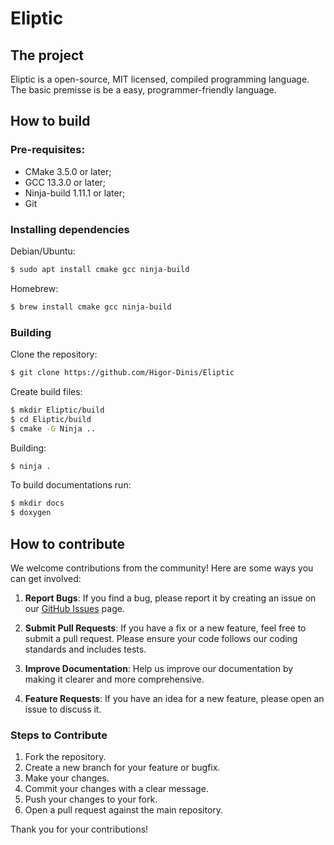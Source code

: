 # Eliptic

## The project
Eliptic is a open-source, MIT licensed, compiled programming language. The basic premisse is be a easy, programmer-friendly language.

## How to build

### Pre-requisites:
- CMake 3.5.0 or later;
- GCC 13.3.0 or later;
- Ninja-build 1.11.1 or later;
- Git

### Installing dependencies
Debian/Ubuntu:
```bash
$ sudo apt install cmake gcc ninja-build
```

Homebrew:
```bash
$ brew install cmake gcc ninja-build
```

### Building
Clone the repository:
```bash
$ git clone https://github.com/Higor-Dinis/Eliptic
```

Create build files:
```bash
$ mkdir Eliptic/build 
$ cd Eliptic/build 
$ cmake -G Ninja ..
```

Building:
```bash
$ ninja .
```

To build documentations run:
```bash
$ mkdir docs
$ doxygen
```

## How to contribute

We welcome contributions from the community! Here are some ways you can get involved:

1. **Report Bugs**: If you find a bug, please report it by creating an issue on our [GitHub Issues](https://github.com/Higor-Dinis/Eliptic/issues) page.

2. **Submit Pull Requests**: If you have a fix or a new feature, feel free to submit a pull request. Please ensure your code follows our coding standards and includes tests.

3. **Improve Documentation**: Help us improve our documentation by making it clearer and more comprehensive.

4. **Feature Requests**: If you have an idea for a new feature, please open an issue to discuss it.

### Steps to Contribute

1. Fork the repository.
2. Create a new branch for your feature or bugfix.
3. Make your changes.
4. Commit your changes with a clear message.
5. Push your changes to your fork.
6. Open a pull request against the main repository.

Thank you for your contributions!